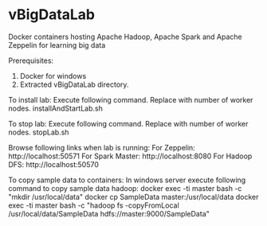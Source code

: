 # vBigDataLab
Docker containers hosting Apache Hadoop, Apache Spark and Apache Zeppelin for learning big data

Prerequisites:
1. Docker for windows
2. Extracted vBigDataLab directory.

To install lab:
Execute following command. Replace <workers> with number of worker nodes.
installAndStartLab.sh <wokers>

To stop lab:
Execute following command. Replace <workers> with number of worker nodes.
stopLab.sh <wokers>

Browse following links when lab is running:
For Zeppelin: http://localhost:50571
For Spark Master: http://localhost:8080
For Hadoop DFS: http://localhost:50570

To copy sample data to containers:
In windows server execute following command to copy sample data hadoop:
docker exec -ti master bash  -c "mkdir /usr/local/data"
docker cp SampleData master:/usr/local/data
docker exec -ti master bash  -c "hadoop fs -copyFromLocal /usr/local/data/SampleData hdfs://master:9000/SampleData"
